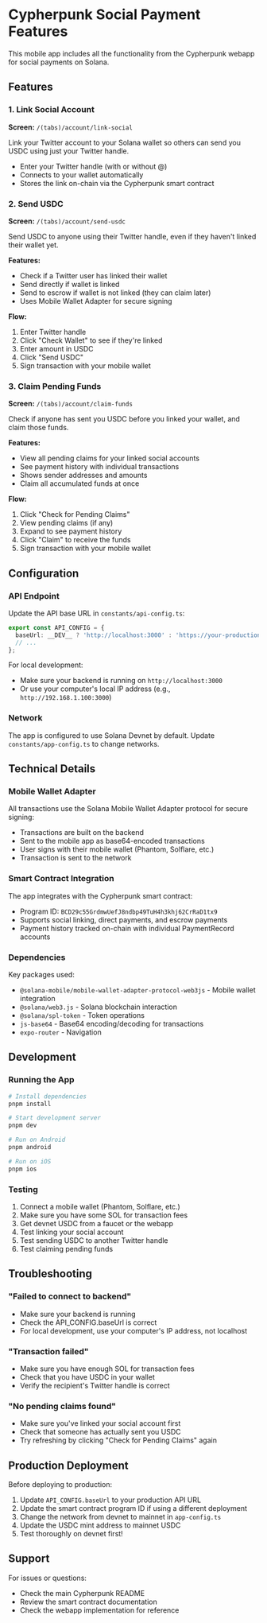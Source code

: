 # Cypherpunk Social Payment Features

This mobile app includes all the functionality from the Cypherpunk webapp for social payments on Solana.

## Features

### 1. Link Social Account
**Screen:** `/(tabs)/account/link-social`

Link your Twitter account to your Solana wallet so others can send you USDC using just your Twitter handle.

- Enter your Twitter handle (with or without @)
- Connects to your wallet automatically
- Stores the link on-chain via the Cypherpunk smart contract

### 2. Send USDC
**Screen:** `/(tabs)/account/send-usdc`

Send USDC to anyone using their Twitter handle, even if they haven't linked their wallet yet.

**Features:**
- Check if a Twitter user has linked their wallet
- Send directly if wallet is linked
- Send to escrow if wallet is not linked (they can claim later)
- Uses Mobile Wallet Adapter for secure signing

**Flow:**
1. Enter Twitter handle
2. Click "Check Wallet" to see if they're linked
3. Enter amount in USDC
4. Click "Send USDC"
5. Sign transaction with your mobile wallet

### 3. Claim Pending Funds
**Screen:** `/(tabs)/account/claim-funds`

Check if anyone has sent you USDC before you linked your wallet, and claim those funds.

**Features:**
- View all pending claims for your linked social accounts
- See payment history with individual transactions
- Shows sender addresses and amounts
- Claim all accumulated funds at once

**Flow:**
1. Click "Check for Pending Claims"
2. View pending claims (if any)
3. Expand to see payment history
4. Click "Claim" to receive the funds
5. Sign transaction with your mobile wallet

## Configuration

### API Endpoint
Update the API base URL in `constants/api-config.ts`:

```typescript
export const API_CONFIG = {
  baseUrl: __DEV__ ? 'http://localhost:3000' : 'https://your-production-url.com',
  // ...
};
```

For local development:
- Make sure your backend is running on `http://localhost:3000`
- Or use your computer's local IP address (e.g., `http://192.168.1.100:3000`)

### Network
The app is configured to use Solana Devnet by default. Update `constants/app-config.ts` to change networks.

## Technical Details

### Mobile Wallet Adapter
All transactions use the Solana Mobile Wallet Adapter protocol for secure signing:
- Transactions are built on the backend
- Sent to the mobile app as base64-encoded transactions
- User signs with their mobile wallet (Phantom, Solflare, etc.)
- Transaction is sent to the network

### Smart Contract Integration
The app integrates with the Cypherpunk smart contract:
- Program ID: `BCD29c55GrdmwUefJ8ndbp49TuH4h3khj62CrRaD1tx9`
- Supports social linking, direct payments, and escrow payments
- Payment history tracked on-chain with individual PaymentRecord accounts

### Dependencies
Key packages used:
- `@solana-mobile/mobile-wallet-adapter-protocol-web3js` - Mobile wallet integration
- `@solana/web3.js` - Solana blockchain interaction
- `@solana/spl-token` - Token operations
- `js-base64` - Base64 encoding/decoding for transactions
- `expo-router` - Navigation

## Development

### Running the App

```bash
# Install dependencies
pnpm install

# Start development server
pnpm dev

# Run on Android
pnpm android

# Run on iOS
pnpm ios
```

### Testing

1. Connect a mobile wallet (Phantom, Solflare, etc.)
2. Make sure you have some SOL for transaction fees
3. Get devnet USDC from a faucet or the webapp
4. Test linking your social account
5. Test sending USDC to another Twitter handle
6. Test claiming pending funds

## Troubleshooting

### "Failed to connect to backend"
- Make sure your backend is running
- Check the API_CONFIG.baseUrl is correct
- For local development, use your computer's IP address, not localhost

### "Transaction failed"
- Make sure you have enough SOL for transaction fees
- Check that you have USDC in your wallet
- Verify the recipient's Twitter handle is correct

### "No pending claims found"
- Make sure you've linked your social account first
- Check that someone has actually sent you USDC
- Try refreshing by clicking "Check for Pending Claims" again

## Production Deployment

Before deploying to production:

1. Update `API_CONFIG.baseUrl` to your production API URL
2. Update the smart contract program ID if using a different deployment
3. Change the network from devnet to mainnet in `app-config.ts`
4. Update the USDC mint address to mainnet USDC
5. Test thoroughly on devnet first!

## Support

For issues or questions:
- Check the main Cypherpunk README
- Review the smart contract documentation
- Check the webapp implementation for reference
